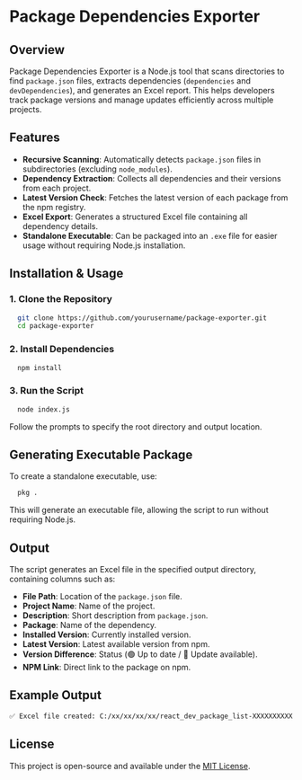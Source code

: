 # Package Dependencies Exporter

## Overview

Package Dependencies Exporter is a Node.js tool that scans directories to find `package.json` files, extracts dependencies (`dependencies` and `devDependencies`), and generates an Excel report. This helps developers track package versions and manage updates efficiently across multiple projects.

## Features

- **Recursive Scanning**: Automatically detects `package.json` files in subdirectories (excluding `node_modules`).
- **Dependency Extraction**: Collects all dependencies and their versions from each project.
- **Latest Version Check**: Fetches the latest version of each package from the npm registry.
- **Excel Export**: Generates a structured Excel file containing all dependency details.
- **Standalone Executable**: Can be packaged into an `.exe` file for easier usage without requiring Node.js installation.

## Installation & Usage

### 1. Clone the Repository

```bash
  git clone https://github.com/yourusername/package-exporter.git
  cd package-exporter
```

### 2. Install Dependencies

```bash
  npm install
```

### 3. Run the Script

```bash
  node index.js
```

Follow the prompts to specify the root directory and output location.

## Generating Executable Package

To create a standalone executable, use:

```bash
  pkg .
```

This will generate an executable file, allowing the script to run without requiring Node.js.

## Output

The script generates an Excel file in the specified output directory, containing columns such as:

- **File Path**: Location of the `package.json` file.
- **Project Name**: Name of the project.
- **Description**: Short description from `package.json`.
- **Package**: Name of the dependency.
- **Installed Version**: Currently installed version.
- **Latest Version**: Latest available version from npm.
- **Version Difference**: Status (🟢 Up to date / 🔴 Update available).
- **NPM Link**: Direct link to the package on npm.

## Example Output

```bash
✅ Excel file created: C:/xx/xx/xx/xx/react_dev_package_list-XXXXXXXXXX.xlsx
```

## License

This project is open-source and available under the [MIT License](LICENSE).
